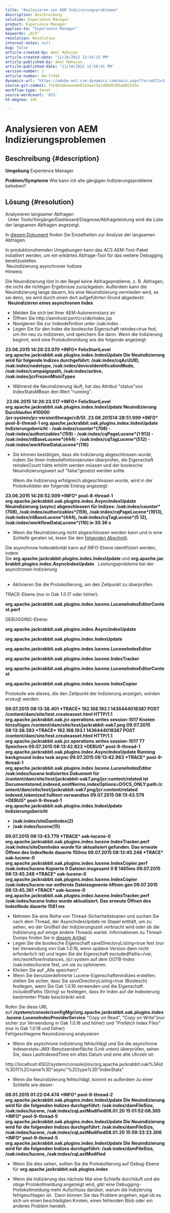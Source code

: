 ```yaml
---
title: "Analysieren von AEM Indizierungsproblemen"
description: Beschreibung
solution: Experience Manager
product: Experience Manager
applies-to: "Experience Manager"
keywords: „KCS“
resolution: Resolution
internal-notes: null
bug: false
article-created-by: Amol Mahajan
article-created-date: "11/18/2022 12:54:25 PM"
article-published-by: Amol Mahajan
article-published-date: "11/18/2022 12:58:41 PM"
version-number: 2
article-number: KA-17492
dynamics-url: "https://adobe-ent.crm.dynamics.com/main.aspx?forceUCI=1&pagetype=entityrecord&etn=knowledgearticle&id=0d82f71d-4067-ed11-9561-6045bd006e5a"
source-git-commit: 72e9b1b8aeee0e6324ae15acd86d9305ad02255e
workflow-type: tm+mt
source-wordcount: '853'
ht-degree: 29%

---
```


# Analysieren von AEM Indizierungsproblemen

## Beschreibung {#description}

<b>Umgebung</b>
Experience Manager


<b>Problem/Symptome</b>
Wie kann ich alle gängigen Indizierungsprobleme beheben?


## Lösung {#resolution}

Analysieren langsamer Abfragen<br> 
Unter Tools/Vorgänge/Dashboard/Diagnose/Abfrageleistung wird die Liste der langsamen Abfragen angezeigt.

In [diesem Dokument](https://experienceleague.adobe.com/docs/?lang=de#Troubleshooting%20indexing%20issues) finden Sie Einzelheiten zur Analyse der langsamen Abfragen.

In produktionsfremden Umgebungen kann das ACS AEM-Tool-Paket installiert werden, um ein erklärtes Abfrage-Tool für das weitere Debugging bereitzustellen.
<br> Neuindizierung asynchroner Indizes<br>
Hinweis:

Die Neuindizierung löst in der Regel keine Abfrageprobleme, z. B. Abfragen, die nicht die richtigen Ergebnisse zurückgeben. Außerdem kann die Neuindizierung lange dauern, bis eine Neuindizierung vermieden wird, es sei denn, sie wird durch einen dort aufgeführten Grund abgedeckt.
<br> 
<b>Neuindizieren eines asynchronen Index</b>

- Melden Sie sich bei Ihrer AEM-Autoreninstanz an
- Öffnen Sie http://aemhost:port/crx/de/index.jsp
- Navigieren Sie zur Indexdefinition unter /oak:index .
- Legen Sie für den Index die boolesche Eigenschaft reindex=true fest, um ihn neu zu indizieren, und speichern Sie dann. Wenn die Indizierung beginnt, wird eine Protokollmeldung wie die folgende angezeigt:


<b>23.06.2015 14:26:23.070 \*INFO\* FelixStartLevel org.apache.jackrabbit.oak.plugins.index.IndexUpdate Die Neuindizierung wird für folgende Indizes durchgeführt: /oak:index/cqAcUUID, /oak:index/nodetype, /oak:index/deviceIdentificationMode, /oak:index/campaignpath, /oak:index/active, /oak:index/jcrFrozenMixinTypes</b>

- Während die Neuindizierung läuft, hat das Attribut &quot;status&quot;von IndexStatsMBean den Wert &quot;running&quot;.

<b> 23.06.2015 14:26:23.517 \*INFO\* FelixStartLevel org.apache.jackrabbit.oak.plugins.index.IndexUpdate Neuindizierung Durchlaufen #10000 /jcr:system/jcr:versionStorage/c8/5f..23.06.201514:28:51.999 \*INFO\* pool-8-thread-1 org.apache.jackrabbit.oak.plugins.index.IndexUpdate Indizierungsbericht - /oak:index/counter\*(708) - /oak:index/authorizables\*(159) - /oak:index/cqPageLucene\*(1 913) - /oak:index/ntBaseLucene\*(444) - /oak:index/cqTagLucene\*(512) - /oak:index/workflowDataLucene\*(116)</b>
- Sie können bestätigen, dass die Indizierung abgeschlossen wurde, indem Sie Ihren Indexdefinitionsknoten überprüfen, die Eigenschaft reindexCount hätte erhöht werden müssen und der boolesche Neuindizierungswert auf &quot;false&quot;gesetzt werden sollte

   Wenn die Indizierung erfolgreich abgeschlossen wurde, wird in der Protokolldatei der folgende Eintrag angezeigt:

<b>23.06.2015 14:28:52.009 \*INFO\* pool-8-thread-1 org.apache.jackrabbit.oak.plugins.index.AsyncIndexUpdate Neuindizierung (async) abgeschlossen für Indizes: /oak:index/counter\*(708), /oak:index/authorizables\*(159), /oak:index/cqPageLucene\*(1913), /oak:index/ntBaseLucene\*(444), /oak:index/cqTagLucene\*(5 12), /oak:index/workflowDataLucene\*(116) in 30.36 s</b>
- Wenn die Neuindizierung nicht abgeschlossen werden kann und in eine Schleife geraten ist, lesen Sie den [folgenden Abschnitt](https://helpx.adobe.com/experience-manager/kb/Analyzing-AEM-Indexing-Issues.html#Analyzing_Failed_Reindexing).


Die asynchrone Indexaktivität kann auf INFO-Ebene identifiziert werden, indem Sie <b>org.apache.jackrabbit.plugins.index.IndexUpdate</b> und <b>org.apache.jackrabbit.plugins.index.AsyncIndexUpdate</b>.
 Leistungsprobleme bei der asynchronen Indizierung<br> 
- Aktivieren Sie die Protokollierung, um den Zeitpunkt zu überprüfen:


TRACE-Ebene (nur in Oak 1.0.17 oder höher):

<b>org.apache.jackrabbit.oak.plugins.index.lucene.LuceneIndexEditorContext.perf</b>

DEBUGGING-Ebene:

<b>org.apache.jackrabbit.oak.plugins.index.AsyncIndexUpdate</b>

<b>org.apache.jackrabbit.oak.plugins.index.IndexUpdate</b>

<b>org.apache.jackrabbit.oak.plugins.index.lucene.LuceneIndexEditor</b>

<b>org.apache.jackrabbit.oak.plugins.index.lucene.IndexTracker</b>

<b>org.apache.jackrabbit.oak.plugins.index.lucene.LuceneIndexEditorContext</b>

<b>org.apache.jackrabbit.oak.plugins.index.lucene.IndexCopier</b>

Protokolle wie dieses, die den Zeitpunkt der Indizierung anzeigen, würden erzeugt werden:

<b>09.07.2015 08:13:38.401 \*TRACE\* 192.168.193.1 1436444018387 POST /content/dam/site/test.createasset.html HTTP/1.1 org.apache.jackrabbit.oak.jcr.operations.writes session-1017 Knoten hinzufügen /content/dam/site/test/jackrabbit-oak7.png 09.07.2015 08:13:38.583 \*TRACE\* 192.168.193.1 1436444018387 POST /content/dam/site/test.createasset.html HTTP/1.1 org.apache.jackrabbit.oak.jcr.operations.writes session-1017 77 Speichern 09.07.2015 08:13:42.823 \*DEBUG\* pool-9-thread-1 org.apache.jackrabbit.oak.plugins.index.AsyncIndexUpdate Running background index task async 09.07.2015 08:13:42.963 \*TRACE\* pool-9-thread-1 org.apache.jackrabbit.oak.plugins.index.lucene.LuceneIndexEditor /oak:index/lucene Indiziertes Dokument für /content/dam/site/test/jackrabbit-oak7.png/jcr:content/related ist Documentstored,indexed,omitNorms,indexOptions=DOCS_ONLY:path:/content/dam/site/test/jackrabbit-oak7.png/jcr:content/related indexed,tokenized:fulltext:verwandtes 09.07.2015 08:13:43.579 \*DEBUG\* pool-9-thread-1 org.apache.jackrabbit.oak.plugins.index.IndexUpdate Indizierungsbericht
- /oak:index/siteDamIndex(2)
- /oak:index/lucene(15)</b>

<b>09.07.2015 08:13:43.779 \*TRACE\* oak-lucene-0 org.apache.jackrabbit.oak.plugins.index.lucene.IndexTracker.perf /oak:index/siteDamIndex wurde für aktualisiert gefunden. Das erneute Öffnen des IndexNode dauerte 150ms 09.07.2015 08:13:45.248 \*TRACE\* oak-lucene-0 org.apache.jackrabbit.oak.plugins.index.lucene.IndexCopier.perf /oak:index/lucene Kopierte 0 Dateien insgesamt 0 B 1465ms 09.07.2015 08:13:45.248 \*TRACE\* oak-lucene-0 org.apache.jackrabbit.oak.plugins.index.lucene.IndexCopier /oak:index/lucene nur entfernte Dateisegmente öffnen.gen 09.07.2015 08:13:45.361 \*TRACE\* oak-lucene-0 org.apache.jackrabbit.oak.plugins.index.lucene.IndexTracker.perf /oak:index/lucene Index wurde aktualisiert. Das erneute Öffnen des IndexNode dauerte 1581 ms</b>

- Nehmen Sie eine Reihe von Thread-Sicherheitskopien und suchen Sie nach dem Thread, der AsyncIndexUpdate im Stapel enthält, um zu sehen, wo der Großteil der Indizierungszeit verbracht wird oder ob die Indizierung auf einige andere Threads wartet. Informationen zu Thread-Dumps finden Sie in [diesem Artikel](https://helpx.adobe.com/experience-manager/kb/TakeThreadDump.html).
- Legen Sie die boolesche Eigenschaft saveDirectoryListing=true fest (nur bei Verwendung von Oak 1.0.16, wenn spätere Version dann nicht erforderlich ist) und legen Sie die Eigenschaft excludedPaths=/var, /etc/workflow/instances, /jcr:system auf dem OOTB-Index /oak:index/lucene fest, um sie zu optimieren.
- Klicken Sie auf „Alle speichern“.
- Wenn Sie benutzerdefinierte Lucene-Eigenschaftenindizes erstellen, stellen Sie sicher, dass Sie saveDirectoryListing=true (Boolesch) festlegen, wenn Sie Oak 1.0.16 verwenden und die Eigenschaft includedPaths (String) so festlegen, dass Ihr Index auf die Indexierung bestimmter Pfade beschränkt wird.


Rufen Sie diese URL auf <b>/system/console/configMgr/org.apache.jackrabbit.oak.plugins.index.lucene.LuceneIndexProviderService</b> &quot;Copy on Read&quot;, &quot;Copy on Write&quot;(nur sicher zur Verwendung in Oak 1.0.18 und höher) und &quot;Prefetch Index Files&quot;(nur in Oak 1.0.18 und höher)
<br>Fehlgeschlagene Neuindizierung analysieren<br>
- Wenn die asynchrone Indizierung fehlschlägt und Sie die asynchrone Indexerstats-JMX-Benutzeroberfläche (Link unten) überprüfen, sehen Sie, dass LastIndexedTime ein altes Datum und eine alte Uhrzeit ist:


http://localhost:4502/system/console/jmx/org.apache.jackrabbit.oak%3Aid%3D11%2Cname%3D&quot;async&quot;%2Ctype%3D&quot;IndexStats&quot;

- Wenn die Neuindizierung fehlschlägt, kommt es außerdem zu einer Schleife wie dieser:


<b>08.01.2015 01:22:04.474 \*INFO\* pool-9-thread-2 org.apache.jackrabbit.oak.plugins.index.IndexUpdate Die Neuindizierung wird für die folgenden Indizes durchgeführt: /oak:index/damFileSize, /oak:index/lucene, /oak:index/cqLastModified08.01.20 15 01:52:08.365 \*INFO\* pool-9-thread-5 org.apache.jackrabbit.oak.plugins.index.IndexUpdate Die Neuindizierung wird für die folgenden Indizes durchgeführt: /oak:index/damFileSize, /oak:index/lucene, /oak:index/cqLastModified08.01.20 15 09:33:23.306 \*INFO\* pool-9-thread-5 org.apache.jackrabbit.oak.plugins.index.IndexUpdate Die Neuindizierung wird für die folgenden Indizes durchgeführt: /oak:index/damFileSize, /oak:index/lucene, /oak:index/cqLastModified</b>

- Wenn Sie dies sehen, sollten Sie die Protokollierung auf Debug-Ebene für <b>org.apache.jackrabbit.oak.plugins.index</b>


- Wenn die Indizierung das nächste Mal eine Schleife durchläuft und die obige Protokollmeldung angezeigt wird, gibt eine Debugging-Protokollmeldung mehr Aufschluss darüber, warum die Indizierung fehlgeschlagen ist.  Dann können Sie das Problem angehen, egal ob es sich um einen beschädigten Knoten, einen fehlenden Blob oder ein anderes Problem handelt.

